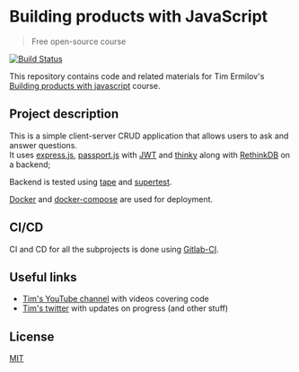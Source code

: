 # Building products with JavaScript

> Free open-source course

[![Build Status](https://gitlab.com/iskilled/BuildingProductsWithJS/badges/master/build.svg)](https://gitlab.com/iskilled/BuildingProductsWithJS/pipelines)

This repository contains code and related materials for Tim Ermilov's [Building products with javascript](https://www.youtube.com/playlist?list=PL_gX69xPLi-ljVdNhspjZUlPmBNjRgD2X) course.

## Project description

This is a simple client-server CRUD application that allows users to ask and answer questions.  
It uses [express.js](https://expressjs.com/), [passport.js](http://passportjs.org/) with [JWT](https://jwt.io/) and [thinky](https://github.com/neumino/thinky) along with [RethinkDB](https://www.rethinkdb.com/) on a backend;

Backend is tested using [tape](https://github.com/substack/tape) and [supertest](https://github.com/visionmedia/supertest).

[Docker](https://www.docker.com/) and [docker-compose](https://docs.docker.com/compose/) are used for deployment.

## CI/CD

CI and CD for all the subprojects is done using [Gitlab-CI](https://gitlab.com/iskilled/BuildingProductsWithJS).

## Useful links

- [Tim's YouTube channel](https://www.youtube.com/c/TimErmilov) with videos covering code
- [Tim's twitter](https://twitter.com/yamalight) with updates on progress (and other stuff)


## License

[MIT](https://opensource.org/licenses/mit-license)
